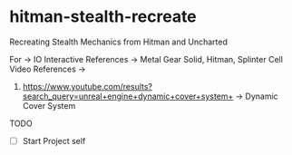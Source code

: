 # hitman-stealth-recreate
Recreating Stealth Mechanics from Hitman and Uncharted

For -> IO Interactive
References -> Metal Gear Solid, Hitman, Splinter Cell
Video References -> 
1. https://www.youtube.com/results?search_query=unreal+engine+dynamic+cover+system+ → Dynamic Cover System

TODO
- [ ] Start Project self
